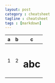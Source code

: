 ```yaml
---
layout: post
category : cheatsheet
tagline : cheatsheet
tags : [markdown]
---
```




a|b|c|
:---:|:---:|:---:|
1|2|<h1>abc</h1>|




